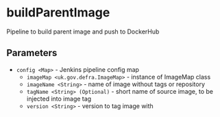 # buildParentImage

Pipeline to build parent image and push to DockerHub

## Parameters

- `config <Map>` - Jenkins pipeline config map
  - `imageMap <uk.gov.defra.ImageMap>` - instance of ImageMap class
  - `imageName <String>` - name of image without tags or repository
  - `tagName <String> (Optional)` - short name of source image, to be injected into image tag
  - `version <String>` - version to tag image with
